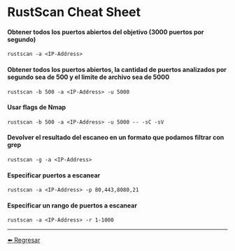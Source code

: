 # RustScan Cheat Sheet

#### Obtener todos los puertos abiertos del objetivo (3000 puertos por segundo)
```
rustscan -a <IP-Address>
```

#### Obtener todos los puertos abiertos, la cantidad de puertos analizados por segundo sea de 500 y el limite de archivo sea de 5000
```
rustscan -b 500 -a <IP-Address> -u 5000
```

#### Usar flags de Nmap
```
rustscan -b 500 -a <IP-Address> -u 5000 -- -sC -sV
```

#### Devolver el resultado del escaneo en un formato que podamos filtrar con grep
```
rustscan -g -a <IP-Address>
```

#### Especificar puertos a escanear
```
rustscan -a <IP-Address> -p 80,443,8080,21
```

#### Especificar un rango de puertos a escanear
```
rustscan -a <IP-Address> -r 1-1000
```

---

[:arrow_left: Regresar](https://github.com/m4lal0/cheatsheets)